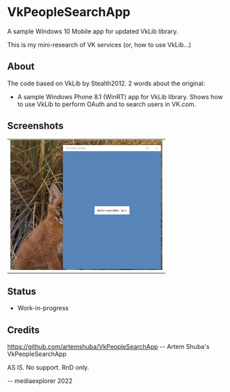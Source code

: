 # VkPeopleSearchApp
A sample Windows 10 Mobile app for updated VkLib library. 

This is my mini-research of VK services (or, how to use VkLib...)

## About
The code based on VkLib by Stealth2012. 2 words about the original:
- A sample Windows Phone 8.1 (WinRT) app for VkLib library. Shows how to use VkLib to perform OAuth and to search users in VK.com.

## Screenshots
<table><tr>
<td> <img src="Images/shot1.png" alt="Drawing1" style="width: 350px;"/> </td>
</tr></table>

## Status
- Work-in-progress

## Credits
https://github.com/artemshuba/VkPeopleSearchApp -- Artem Shuba's VkPeopleSearchApp

AS IS. No support. RnD only.

-- mediaexplorer 2022

